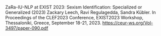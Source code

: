 ZaRa-IU-NLP at EXIST 2023: Sexism Identification: Specialized or Generalized  (2023) 
  	Zackary Leech, Ravi Regulagedda, Sandra Kübler. In Proceedings of the CLEF2023 Conference, EXIST2023 Workshop, Thessaloniki, Greece, September 18-21, 2023.  https://ceur-ws.org/Vol-3497/paper-090.pdf
